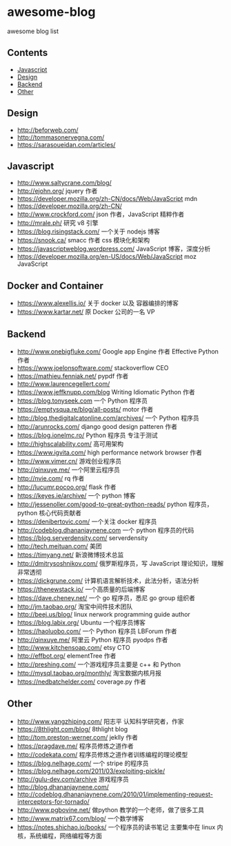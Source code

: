 # awesome-blog

awesome blog list


## Contents

- [Javascript](#javascript)
- [Design](#design)
- [Backend](#backend)
- [Other](#other)


## Design

- http://beforweb.com/
- http://tommasonervegna.com/
- https://sarasoueidan.com/articles/

## Javascript

- http://www.saltycrane.com/blog/  
- http://ejohn.org/ jquery 作者
- https://developer.mozilla.org/zh-CN/docs/Web/JavaScript mdn
- https://developer.mozilla.org/zh-CN/ 
- http://www.crockford.com/ json 作者，JavaScript 精粹作者
- http://mrale.ph/ 研究 v8 引擎
- https://blog.risingstack.com/ 一个关于 nodejs 博客
- https://snook.ca/ smacc 作者 css 模块化和架构
- https://javascriptweblog.wordpress.com/ JavaScript 博客，深度分析
- https://developer.mozilla.org/en-US/docs/Web/JavaScript moz JavaScript

## Docker and Container

- https://www.alexellis.io/ 关于 docker 以及 容器编排的博客
- https://www.kartar.net/ 原 Docker 公司的一名 VP

## Backend

- http://www.onebigfluke.com/ Google app Engine 作者 Effective Python 作者
- https://www.joelonsoftware.com/  stackoverflow CEO
- https://mathieu.fenniak.net/ pypdf 作者
- http://www.laurencegellert.com/ 
- https://www.jeffknupp.com/blog Writing Idiomatic Python 作者
- https://blog.tonyseek.com  一个 Python 程序员
- https://emptysqua.re/blog/all-posts/   motor 作者
- http://blog.thedigitalcatonline.com/archives/ 一个 Python 程序员
- http://arunrocks.com/ django good design patteren 作者
- https://blog.ionelmc.ro/  Python 程序员 专注于测试
- http://highscalability.com/ 高可用架构
- https://www.igvita.com/ high performance network browser 作者
- http://www.vimer.cn/ 游戏创业程序员
- http://qinxuye.me/  一个阿里云程序员
- http://nvie.com/ rq 作者
- http://lucumr.pocoo.org/ flask 作者
- https://keyes.ie/archive/ 一个 python 博客
- http://jessenoller.com/good-to-great-python-reads/ python 程序员，python 核心代码贡献者 
- https://denibertovic.com/ 一个关注 docker 程序员
- http://codeblog.dhananjaynene.com 一个 python 程序员的代码
- https://blog.serverdensity.com/ serverdensity
- http://tech.meituan.com/ 美团
- https://timyang.net/  新浪微博技术总监
- http://dmitrysoshnikov.com/ 俄罗斯程序员，写 JavaScript 理论知识，理解非常透彻
- https://dickgrune.com/  计算机语言解析技术，此法分析，语法分析
- https://thenewstack.io/ 一个高质量的后端博客
- https://dave.cheney.net/ 一个 go 程序员，悉尼 go group 组织者
- http://jm.taobao.org/ 淘宝中间件技术团队
- http://beej.us/blog/ linux nerwork programming guide author
- https://blog.labix.org/ Ubuntu 一个程序员博客
- https://haoluobo.com/ 一个 Python 程序员 LBForum 作者
- http://qinxuye.me/ 阿里云 Python 程序员 pyodps 作者 
- http://www.kitchensoap.com/ etsy CTO
- http://effbot.org/ elementTree 作者 
- http://preshing.com/ 一个游戏程序员主要是 c++ 和 Python
- http://mysql.taobao.org/monthly/ 淘宝数据内核月报
- https://nedbatchelder.com/ coverage.py 作者

## Other

- http://www.yangzhiping.com/  阳志平 认知科学研究者，作家
- https://8thlight.com/blog/  8thlight blog
- http://tom.preston-werner.com/ jeklly 作者
- https://pragdave.me/ 程序员修炼之道作者
- http://codekata.com/ 程序员修炼之道作者训练编程的理论模型
- https://blog.nelhage.com/ 一个 stripe 的程序员
- https://blog.nelhage.com/2011/03/exploiting-pickle/
- http://gulu-dev.com/archive 游戏程序员 
- http://blog.dhananjaynene.com/
- http://codeblog.dhananjaynene.com/2010/01/implementing-request-interceptors-for-tornado/ 
- http://www.pgbovine.net/ 做python 教学的一个老师，做了很多工具
- http://www.matrix67.com/blog/ 一个数学博客
- https://notes.shichao.io/books/ 一个程序员的读书笔记 主要集中在 linux 内核，系统编程，网络编程等方面

